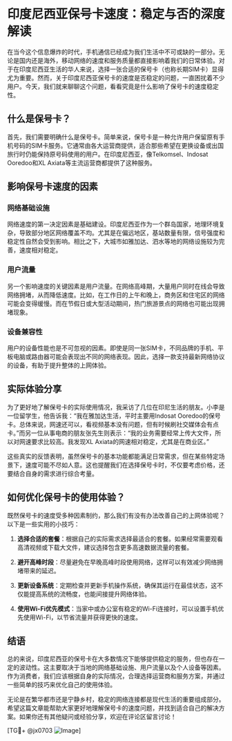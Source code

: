 # 印度尼西亚保号卡速度：稳定与否的深度解读

在当今这个信息爆炸的时代，手机通信已经成为我们生活中不可或缺的一部分。无论是国内还是海外，移动网络的速度和服务质量都直接影响着我们的日常体验。对于在印度尼西亚生活的华人来说，选择一张合适的保号卡（也称长期SIM卡）显得尤为重要。然而，关于印度尼西亚保号卡的速度是否稳定的问题，一直困扰着不少用户。今天，我们就来聊聊这个问题，看看究竟是什么影响了保号卡的速度稳定性。

## 什么是保号卡？

首先，我们需要明确什么是保号卡。简单来说，保号卡是一种允许用户保留原有手机号码的SIM卡服务。它通常由各大运营商提供，适合那些希望在更换设备或出国旅行时仍能保持原号码使用的用户。在印度尼西亚，像Telkomsel、Indosat Ooredoo和XL Axiata等主流运营商都提供了这种服务。

## 影响保号卡速度的因素

### 网络基础设施

网络速度的第一决定因素是基础建设。印度尼西亚作为一个群岛国家，地理环境复杂，导致部分地区网络覆盖不均。尤其是在偏远地区，基站数量有限，信号强度和稳定性自然会受到影响。相比之下，大城市如雅加达、泗水等地的网络设施较为完善，速度相对稳定。

### 用户流量

另一个影响速度的关键因素是用户流量。在网络高峰期，大量用户同时在线会导致网络拥堵，从而降低速度。比如，在工作日的上午和晚上，商务区和住宅区的网络可能会变得缓慢。而在节假日或大型活动期间，热门旅游景点的网络也可能出现拥堵现象。

### 设备兼容性

用户的设备性能也是不可忽视的因素。即使是同一张SIM卡，不同品牌的手机、平板电脑或路由器可能会表现出不同的网络表现。因此，选择一款支持最新网络协议的设备，有助于提升整体的上网体验。

## 实际体验分享

为了更好地了解保号卡的实际使用情况，我采访了几位在印尼生活的朋友。小李是一位留学生，他告诉我：“我在雅加达生活，平时主要用Indosat Ooredoo的保号卡。总体来说，网速还可以，看视频基本没有问题，但有时候刷社交媒体会有点卡。”而另一位从事电商的朋友张先生则表示：“我的业务需要经常上传大文件，所以对网速要求比较高。我发现XL Axiata的网速相对稳定，尤其是在商业区。”

这些真实的反馈表明，虽然保号卡的基本功能都能满足日常需求，但在某些特定场景下，速度可能不尽如人意。这也提醒我们在选择保号卡时，不仅要考虑价格，还要结合自身的需求进行综合考量。

## 如何优化保号卡的使用体验？

既然保号卡的速度受多种因素制约，那么我们有没有办法改善自己的上网体验呢？以下是一些实用的小技巧：

1. **选择合适的套餐**：根据自己的实际需求选择最适合的套餐。如果经常需要观看高清视频或下载大文件，建议选择包含更多高速数据流量的套餐。
   
2. **避开高峰时段**：尽量避免在早晚高峰时段使用网络，这样可以有效减少网络拥堵带来的延迟。
   
3. **更新设备系统**：定期检查并更新手机操作系统，确保其运行在最佳状态，这不仅能提高系统的流畅度，也能间接提升网络体验。
   
4. **使用Wi-Fi优先模式**：当家中或办公室有稳定的Wi-Fi连接时，可以设置手机优先使用Wi-Fi，以节省流量并获得更快的速度。

## 结语

总的来说，印度尼西亚的保号卡在大多数情况下能够提供稳定的服务，但也存在一定的波动性。这主要取决于当地的网络基础设施、用户流量以及个人设备等因素。作为消费者，我们应该根据自身的实际情况，合理选择运营商和服务方案，并通过一些简单的技巧来优化自己的使用体验。

无论是在繁华都市还是宁静乡村，稳定的网络连接都是现代生活的重要组成部分。希望这篇文章能帮助大家更好地理解保号卡的速度问题，并找到适合自己的解决方案。如果你还有其他疑问或经验分享，欢迎在评论区留言讨论！

[TG💪+ @jx0703 ![Image](https://github.com/user-attachments/assets/dbca1d08-cadb-493c-b0ec-ad6f7a83f270)]